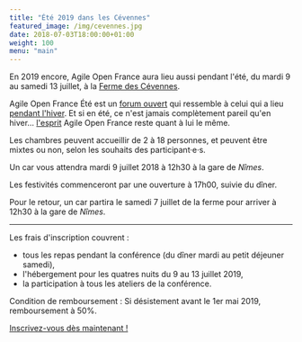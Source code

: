 ```yaml
---
title: "Été 2019 dans les Cévennes"
featured_image: /img/cevennes.jpg
date: 2018-07-03T18:00:00+01:00
weight: 100
menu: "main"
---
```


En 2019 encore, Agile Open France aura lieu aussi pendant l'été, du mardi 9 au
samedi 13 juillet, à la [Ferme des
Cévennes](http://www.lafermedescevennes.com/).

<!--more-->

Agile Open France Été est un [forum
ouvert](https://fr.wikipedia.org/wiki/M%C3%A9thodologie_Forum_Ouvert) qui
ressemble à celui qui a lieu [pendant l'hiver](../hiver2019). Et si en été, ce
n'est jamais complètement pareil qu'en hiver… [l'esprit](/esprit) Agile Open
France reste quant à lui le même.

Les chambres peuvent accueillir de 2 à 18 personnes, et peuvent être mixtes
ou non, selon les souhaits des participant·e·s.

Un car vous attendra mardi 9 juillet 2018 à 12h30 à la gare de *Nîmes*.

Les festivités commenceront par une ouverture à 17h00, suivie du dîner.

Pour le retour, un car partira le samedi 7 juillet de la ferme pour arriver à
12h30 à la gare de *Nîmes*.

----

Les frais d'inscription couvrent :

- tous les repas pendant la conférence (du dîner mardi au petit déjeuner samedi),
- l'hébergement pour les quatres nuits du 9 au 13 juillet 2019,
- la participation à tous les ateliers de la conférence.

Condition de remboursement : Si désistement avant le 1er mai 2019, remboursement à 50%.

[Inscrivez-vous dès maintenant !](/inscription)
